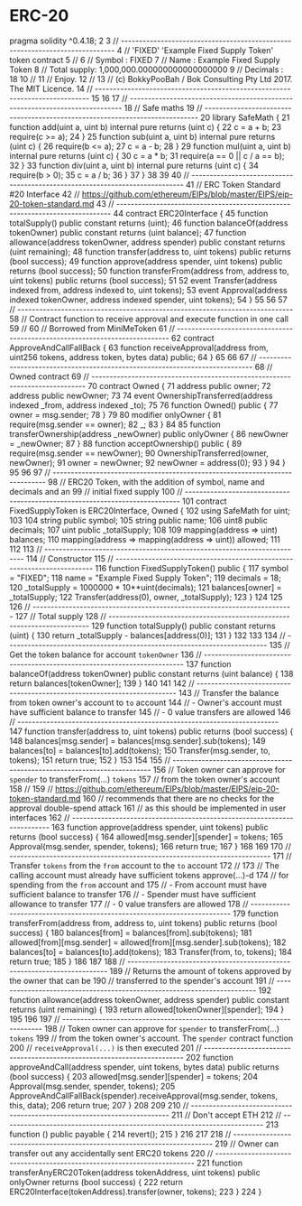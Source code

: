 # ERC-20
pragma solidity ^0.4.18;
  2 
  3 // ----------------------------------------------------------------------------
  4 // 'FIXED' 'Example Fixed Supply Token' token contract
  5 //
  6 // Symbol      : FIXED
  7 // Name        : Example Fixed Supply Token
  8 // Total supply: 1,000,000.000000000000000000
  9 // Decimals    : 18
 10 //
 11 // Enjoy.
 12 //
 13 // (c) BokkyPooBah / Bok Consulting Pty Ltd 2017. The MIT Licence.
 14 // ----------------------------------------------------------------------------
 15 
 16 
 17 // ----------------------------------------------------------------------------
 18 // Safe maths
 19 // ----------------------------------------------------------------------------
 20 library SafeMath {
 21     function add(uint a, uint b) internal pure returns (uint c) {
 22         c = a + b;
 23         require(c >= a);
 24     }
 25     function sub(uint a, uint b) internal pure returns (uint c) {
 26         require(b <= a);
 27         c = a - b;
 28     }
 29     function mul(uint a, uint b) internal pure returns (uint c) {
 30         c = a * b;
 31         require(a == 0 || c / a == b);
 32     }
 33     function div(uint a, uint b) internal pure returns (uint c) {
 34         require(b > 0);
 35         c = a / b;
 36     }
 37 }
 38 
 39 
 40 // ----------------------------------------------------------------------------
 41 // ERC Token Standard #20 Interface
 42 // https://github.com/ethereum/EIPs/blob/master/EIPS/eip-20-token-standard.md
 43 // ----------------------------------------------------------------------------
 44 contract ERC20Interface {
 45     function totalSupply() public constant returns (uint);
 46     function balanceOf(address tokenOwner) public constant returns (uint balance);
 47     function allowance(address tokenOwner, address spender) public constant returns (uint remaining);
 48     function transfer(address to, uint tokens) public returns (bool success);
 49     function approve(address spender, uint tokens) public returns (bool success);
 50     function transferFrom(address from, address to, uint tokens) public returns (bool success);
 51 
 52     event Transfer(address indexed from, address indexed to, uint tokens);
 53     event Approval(address indexed tokenOwner, address indexed spender, uint tokens);
 54 }
 55 
 56 
 57 // ----------------------------------------------------------------------------
 58 // Contract function to receive approval and execute function in one call
 59 //
 60 // Borrowed from MiniMeToken
 61 // ----------------------------------------------------------------------------
 62 contract ApproveAndCallFallBack {
 63     function receiveApproval(address from, uint256 tokens, address token, bytes data) public;
 64 }
 65 
 66 
 67 // ----------------------------------------------------------------------------
 68 // Owned contract
 69 // ----------------------------------------------------------------------------
 70 contract Owned {
 71     address public owner;
 72     address public newOwner;
 73 
 74     event OwnershipTransferred(address indexed _from, address indexed _to);
 75 
 76     function Owned() public {
 77         owner = msg.sender;
 78     }
 79 
 80     modifier onlyOwner {
 81         require(msg.sender == owner);
 82         _;
 83     }
 84 
 85     function transferOwnership(address _newOwner) public onlyOwner {
 86         newOwner = _newOwner;
 87     }
 88     function acceptOwnership() public {
 89         require(msg.sender == newOwner);
 90         OwnershipTransferred(owner, newOwner);
 91         owner = newOwner;
 92         newOwner = address(0);
 93     }
 94 }
 95 
 96 
 97 // ----------------------------------------------------------------------------
 98 // ERC20 Token, with the addition of symbol, name and decimals and an
 99 // initial fixed supply
100 // ----------------------------------------------------------------------------
101 contract FixedSupplyToken is ERC20Interface, Owned {
102     using SafeMath for uint;
103 
104     string public symbol;
105     string public  name;
106     uint8 public decimals;
107     uint public _totalSupply;
108 
109     mapping(address => uint) balances;
110     mapping(address => mapping(address => uint)) allowed;
111 
112 
113     // ------------------------------------------------------------------------
114     // Constructor
115     // ------------------------------------------------------------------------
116     function FixedSupplyToken() public {
117         symbol = "FIXED";
118         name = "Example Fixed Supply Token";
119         decimals = 18;
120         _totalSupply = 1000000 * 10**uint(decimals);
121         balances[owner] = _totalSupply;
122         Transfer(address(0), owner, _totalSupply);
123     }
124 
125 
126     // ------------------------------------------------------------------------
127     // Total supply
128     // ------------------------------------------------------------------------
129     function totalSupply() public constant returns (uint) {
130         return _totalSupply  - balances[address(0)];
131     }
132 
133 
134     // ------------------------------------------------------------------------
135     // Get the token balance for account `tokenOwner`
136     // ------------------------------------------------------------------------
137     function balanceOf(address tokenOwner) public constant returns (uint balance) {
138         return balances[tokenOwner];
139     }
140 
141 
142     // ------------------------------------------------------------------------
143     // Transfer the balance from token owner's account to `to` account
144     // - Owner's account must have sufficient balance to transfer
145     // - 0 value transfers are allowed
146     // ------------------------------------------------------------------------
147     function transfer(address to, uint tokens) public returns (bool success) {
148         balances[msg.sender] = balances[msg.sender].sub(tokens);
149         balances[to] = balances[to].add(tokens);
150         Transfer(msg.sender, to, tokens);
151         return true;
152     }
153 
154 
155     // ------------------------------------------------------------------------
156     // Token owner can approve for `spender` to transferFrom(...) `tokens`
157     // from the token owner's account
158     //
159     // https://github.com/ethereum/EIPs/blob/master/EIPS/eip-20-token-standard.md
160     // recommends that there are no checks for the approval double-spend attack
161     // as this should be implemented in user interfaces 
162     // ------------------------------------------------------------------------
163     function approve(address spender, uint tokens) public returns (bool success) {
164         allowed[msg.sender][spender] = tokens;
165         Approval(msg.sender, spender, tokens);
166         return true;
167     }
168 
169 
170     // ------------------------------------------------------------------------
171     // Transfer `tokens` from the `from` account to the `to` account
172     // 
173     // The calling account must already have sufficient tokens approve(...)-d
174     // for spending from the `from` account and
175     // - From account must have sufficient balance to transfer
176     // - Spender must have sufficient allowance to transfer
177     // - 0 value transfers are allowed
178     // ------------------------------------------------------------------------
179     function transferFrom(address from, address to, uint tokens) public returns (bool success) {
180         balances[from] = balances[from].sub(tokens);
181         allowed[from][msg.sender] = allowed[from][msg.sender].sub(tokens);
182         balances[to] = balances[to].add(tokens);
183         Transfer(from, to, tokens);
184         return true;
185     }
186 
187 
188     // ------------------------------------------------------------------------
189     // Returns the amount of tokens approved by the owner that can be
190     // transferred to the spender's account
191     // ------------------------------------------------------------------------
192     function allowance(address tokenOwner, address spender) public constant returns (uint remaining) {
193         return allowed[tokenOwner][spender];
194     }
195 
196 
197     // ------------------------------------------------------------------------
198     // Token owner can approve for `spender` to transferFrom(...) `tokens`
199     // from the token owner's account. The `spender` contract function
200     // `receiveApproval(...)` is then executed
201     // ------------------------------------------------------------------------
202     function approveAndCall(address spender, uint tokens, bytes data) public returns (bool success) {
203         allowed[msg.sender][spender] = tokens;
204         Approval(msg.sender, spender, tokens);
205         ApproveAndCallFallBack(spender).receiveApproval(msg.sender, tokens, this, data);
206         return true;
207     }
208 
209 
210     // ------------------------------------------------------------------------
211     // Don't accept ETH
212     // ------------------------------------------------------------------------
213     function () public payable {
214         revert();
215     }
216 
217 
218     // ------------------------------------------------------------------------
219     // Owner can transfer out any accidentally sent ERC20 tokens
220     // ------------------------------------------------------------------------
221     function transferAnyERC20Token(address tokenAddress, uint tokens) public onlyOwner returns (bool success) {
222         return ERC20Interface(tokenAddress).transfer(owner, tokens);
223     }
224 }
